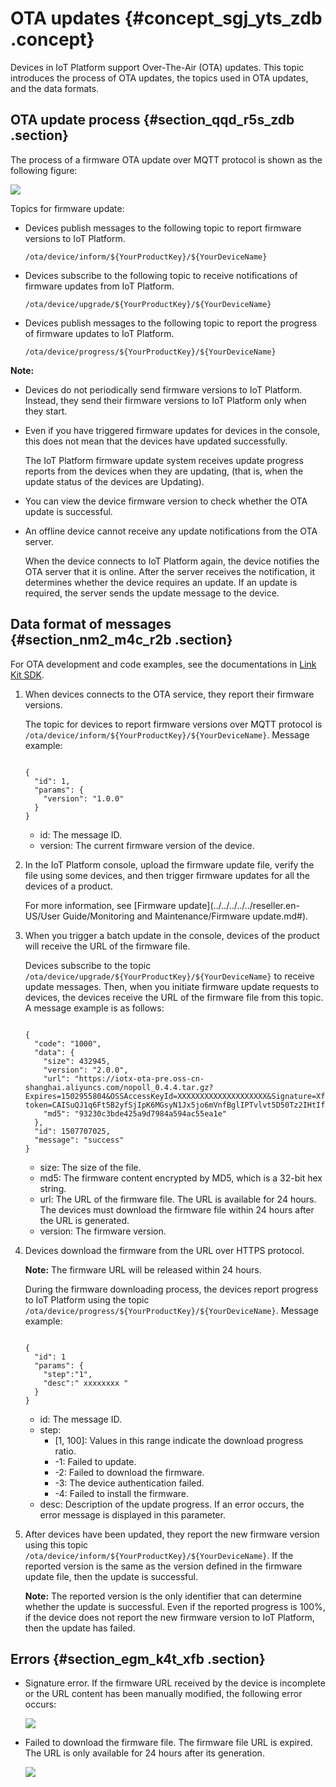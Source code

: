 # OTA updates {#concept_sgj_yts_zdb .concept}

Devices in IoT Platform support Over-The-Air \(OTA\) updates. This topic introduces the process of OTA updates, the topics used in OTA updates, and the data formats.

## OTA update process {#section_qqd_r5s_zdb .section}

The process of a firmware OTA update over MQTT protocol is shown as the following figure:

![](http://static-aliyun-doc.oss-cn-hangzhou.aliyuncs.com/assets/img/14288/154805197911336_en-US.png)

Topics for firmware update:

-   Devices publish messages to the following topic to report firmware versions to IoT Platform.

    ```
    /ota/device/inform/${YourProductKey}/${YourDeviceName}
    ```

-   Devices subscribe to the following topic to receive notifications of firmware updates from IoT Platform.

    ```
    /ota/device/upgrade/${YourProductKey}/${YourDeviceName}
    ```

-   Devices publish messages to the following topic to report the progress of firmware updates to IoT Platform.

    ```
    /ota/device/progress/${YourProductKey}/${YourDeviceName}
    ```


**Note:** 

-   Devices do not periodically send firmware versions to IoT Platform. Instead, they send their firmware versions to IoT Platform only when they start.
-   Even if you have triggered firmware updates for devices in the console, this does not mean that the devices have updated successfully.

    The IoT Platform firmware update system receives update progress reports from the devices when they are updating, \(that is, when the update status of the devices are Updating\).

-   You can view the device firmware version to check whether the OTA update is successful.
-   An offline device cannot receive any update notifications from the OTA server.

    When the device connects to IoT Platform again, the device notifies the OTA server that it is online. After the server receives the notification, it determines whether the device requires an update. If an update is required, the server sends the update message to the device.


## Data format of messages {#section_nm2_m4c_r2b .section}

For OTA development and code examples, see the documentations in [Link Kit SDK](https://help.aliyun.com/product/93051.html).

1.  When devices connects to the OTA service, they report their firmware versions.

    The topic for devices to report firmware versions over MQTT protocol is `/ota/device/inform/${YourProductKey}/${YourDeviceName}`. Message example:

    ```
    
    {
      "id": 1,
      "params": {
        "version": "1.0.0"
      }
    }
    ```

    -   id: The message ID.
    -   version: The current firmware version of the device.
2.  In the IoT Platform console, upload the firmware update file, verify the file using some devices, and then trigger firmware updates for all the devices of a product.

    For more information, see [Firmware update](../../../../../reseller.en-US/User Guide/Monitoring and Maintenance/Firmware update.md#).

3.  When you trigger a batch update in the console, devices of the product will receive the URL of the firmware file.

    Devices subscribe to the topic `/ota/device/upgrade/${YourProductKey}/${YourDeviceName}` to receive update messages. Then, when you initiate firmware update requests to devices, the devices receive the URL of the firmware file from this topic. A message example is as follows:

    ```
    
    {
      "code": "1000",
      "data": {
        "size": 432945,
        "version": "2.0.0",
        "url": "https://iotx-ota-pre.oss-cn-shanghai.aliyuncs.com/nopoll_0.4.4.tar.gz?    Expires=1502955804&OSSAccessKeyId=XXXXXXXXXXXXXXXXXXXX&Signature=XfgJu7P6DWWejstKJgXJEH0qAKU%3D&security-  token=CAISuQJ1q6Ft5B2yfSjIpK6MGsyN1Jx5jo6mVnfBglIPTvlvt5D50Tz2IHtIf3NpAusdsv03nWxT7v4flqFyTINVAEvYZJOPKGrGR0DzDbDasumZsJbo4f%2FMQBqEaXPS2MvVfJ%2BzLrf0ceusbFbpjzJ6xaCAGxypQ12iN%2B%2Fr6%2F5gdc9FcQSkL0B8ZrFsKxBltdUROFbIKP%2BpKWSKuGfLC1dysQcO1wEP4K%2BkkMqH8Uic3h%2Boy%2BgJt8H2PpHhd9NhXuV2WMzn2%2FdtJOiTknxR7ARasaBqhelc4zqA%2FPPlWgAKvkXba7aIoo01fV4jN5JXQfAU8KLO8tRjofHWmojNzBJAAPpYSSy3Rvr7m5efQrrybY1lLO6iZy%2BVio2VSZDxshI5Z3McKARWct06MWV9ABA2TTXXOi40BOxuq%2B3JGoABXC54TOlo7%2F1wTLTsCUqzzeIiXVOK8CfNOkfTucMGHkeYeCdFkm%2FkADhXAnrnGf5a4FbmKMQph2cKsr8y8UfWLC6IzvJsClXTnbJBMeuWIqo5zIynS1pm7gf%2F9N3hVc6%2BEeIk0xfl2tycsUpbL2FoaGk6BAF8hWSWYUXsv59d5Uk%3D",
        "md5": "93230c3bde425a9d7984a594ac55ea1e"
      },
      "id": 1507707025,
      "message": "success"
    }
    ```

    -   size: The size of the file.
    -   md5: The firmware content encrypted by MD5, which is a 32-bit hex string.
    -   url: The URL of the firmware file. The URL is available for 24 hours. The devices must download the firmware file within 24 hours after the URL is generated.
    -   version: The firmware version.
4.  Devices download the firmware from the URL over HTTPS protocol.

    **Note:** The firmware URL will be released within 24 hours.

    During the firmware downloading process, the devices report progress to IoT Platform using the topic `/ota/device/progress/${YourProductKey}/${YourDeviceName}`. Message example:

    ```
    
    {
      "id": 1
      "params": {
        "step":"1", 
        "desc":" xxxxxxxx "
      }   
    }
    ```

    -   id: The message ID.
    -   step:
        -   \[1, 100\]: Values in this range indicate the download progress ratio.
        -   -1: Failed to update.
        -   -2: Failed to download the firmware.
        -   -3: The device authentication failed.
        -   -4: Failed to install the firmware.
    -   desc: Description of the update progress. If an error occurs, the error message is displayed in this parameter.
5.  After devices have been updated, they report the new firmware version using this topic `/ota/device/inform/${YourProductKey}/${YourDeviceName}`. If the reported version is the same as the version defined in the firmware update file, then the update is successful.

    **Note:** The reported version is the only identifier that can determine whether the update is successful. Even if the reported progress is 100%, if the device does not report the new firmware version to IoT Platform, then the update has failed.


## Errors {#section_egm_k4t_xfb .section}

-   Signature error. If the firmware URL received by the device is incomplete or the URL content has been manually modified, the following error occurs:

    ![](http://static-aliyun-doc.oss-cn-hangzhou.aliyuncs.com/assets/img/14288/154805197935716_en-US.png)

-   Failed to download the firmware file. The firmware file URL is expired. The URL is only available for 24 hours after its generation.

    ![](http://static-aliyun-doc.oss-cn-hangzhou.aliyuncs.com/assets/img/14288/154805198035717_en-US.png)


